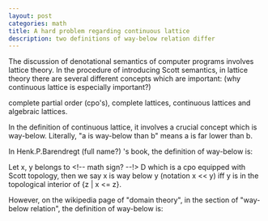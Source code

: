 ```yaml
---
layout: post
categories: math
title: A hard problem regarding continuous lattice
description: two definitions of way-below relation differ
---
```

 
The discussion of denotational semantics of computer programs involves lattice theory.
In the procedure of introducing Scott semantics, in lattice theory there are several different 
concepts which are important: (why continuous lattice is especially important?)

complete partial order (cpo's), complete lattices, continuous lattices
and algebraic lattices.

In the definition of continuous lattice, it involves a crucial concept which is way-below.
Literally, "a is way-below than b" means a is far lower than b. 

In Henk.P.Barendregt (full name?) 's book, the definition of way-below is:

Let x, y belongs to <!-- math sign? --!> D which is a cpo equipped with Scott topology, then we say
x is way below y (notation x << y) iff y is in the topological interior of {z | x <= z}.

However, on the wikipedia page of "domain theory", in the section of "way-below relation",
the definition of way-below is:

